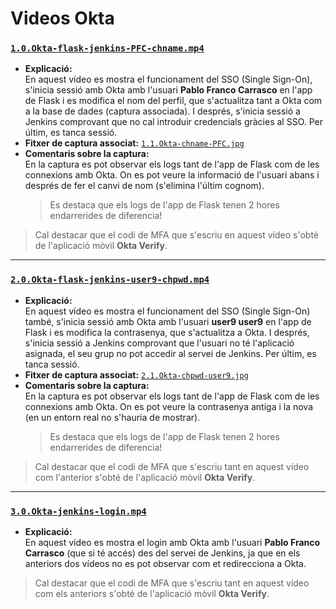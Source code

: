 # Videos Okta

### [`1.0.Okta-flask-jenkins-PFC-chname.mp4`](https://github.com/pablofc18/myApp/blob/master/videos/1.Okta/1.0.Okta-flask-jenkins-PFC-chname.mp4)

- **Explicació:**  
  En aquest vídeo es mostra el funcionament del SSO (Single Sign-On), s'inicia sessió amb Okta amb l'usuari **Pablo Franco Carrasco** en l'app de Flask i es modifica el nom del perfil, que s'actualitza tant a Okta com a la base de dades (captura associada). I després, s'inicia sessió a Jenkins comprovant que no cal introduir credencials gràcies al SSO. Per últim, es tanca sessió.
- **Fitxer de captura associat:** [`1.1.Okta-chname-PFC.jpg`](https://github.com/pablofc18/myApp/blob/master/videos/1.Okta/1.1.Okta-chname-PFC.jpg)
- **Comentaris sobre la captura:**  
  En la captura es pot observar els logs tant de l'app de Flask com de les connexions amb Okta. On es pot veure la informació de l'usuari abans i després de fer el canvi de nom (s'elimina l'últim cognom).
  > Es destaca que els logs de l'app de Flask tenen 2 hores endarrerides de diferencia!

> Cal destacar que el codi de MFA que s'escriu en aquest vídeo s'obté de l'aplicació mòvil **Okta Verify**.

---

### [`2.0.Okta-flask-jenkins-user9-chpwd.mp4`](https://github.com/pablofc18/myApp/blob/master/videos/1.Okta/2.0.Okta-flask-jenkins-user9-chpwd.mp4)

- **Explicació:**  
  En aquest vídeo es mostra el funcionament del SSO (Single Sign-On) també, s'inicia sessió amb Okta amb l'usuari **user9 user9** en l'app de Flask i es modifica la contrasenya, que s'actualitza a Okta. I després, s'inicia sessió a Jenkins comprovant que l'usuari no té l'aplicació asignada, el seu grup no pot accedir al servei de Jenkins. Per últim, es tanca sessió.
- **Fitxer de captura associat:** [`2.1.Okta-chpwd-user9.jpg`](https://github.com/pablofc18/myApp/blob/master/videos/1.Okta/2.1.Okta-chpwd-user9.jpg)
- **Comentaris sobre la captura:**  
  En la captura es pot observar els logs tant de l'app de Flask com de les connexions amb Okta. On es pot veure la contrasenya antiga i la nova (en un entorn real no s'hauria de mostrar).
  > Es destaca que els logs de l'app de Flask tenen 2 hores endarrerides de diferencia!

> Cal destacar que el codi de MFA que s'escriu tant en aquest vídeo com l'anterior s'obté de l'aplicació mòvil **Okta Verify**.

---

### [`3.0.Okta-jenkins-login.mp4`](https://github.com/pablofc18/myApp/blob/master/videos/1.Okta/3.0.Okta-jenkins-login.mp4)

- **Explicació:**  
  En aquest vídeo es mostra el login amb Okta amb l'usuari **Pablo Franco Carrasco** (que si té accés) des del servei de Jenkins, ja que en els anteriors dos vídeos no es pot observar com et redirecciona a Okta.

> Cal destacar que el codi de MFA que s'escriu tant en aquest vídeo com els anteriors s'obté de l'aplicació mòvil **Okta Verify**.
